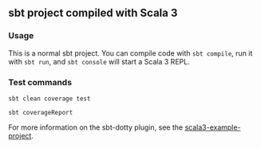 ## sbt project compiled with Scala 3

### Usage

This is a normal sbt project. You can compile code with `sbt compile`, run it with `sbt run`, and `sbt console` will start a Scala 3 REPL.

### Test commands

```
sbt clean coverage test
```
```
sbt coverageReport
```

For more information on the sbt-dotty plugin, see the
[scala3-example-project](https://github.com/scala/scala3-example-project/blob/main/README.md).
